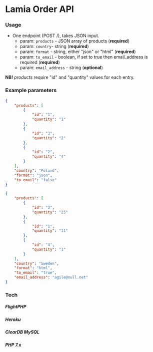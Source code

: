 # Lamia Order API

### Usage
- One endpoint (POST /), takes JSON input.
    - param: `products` - JSON array of products (**required**)
    - param: `country`- string (**required**)
    - param: `format` - string, either "json" or "html" (**required**)
    - param: `to_email` - boolean, if set to true then email_address is required (**required**)
    - param: `email_address` - string (**optional**)

**NB!** *products* require "id" and "quantity" values for each entry. 

### Example parameters
```json
{
	"products": [
		{
			"id": "1",
			"quantity": "1"
		},
		{
			"id": "3",
			"quantity": "2"
		},
		{
			"id": "2",
			"quantity": "4"
		}
	],
	"country": "Poland",
	"format": "json",
	"to_email": "false"
}
```

```json
{
	"products": [
		{
			"id": "3",
			"quantity": "25"
		},
		{
			"id": "1",
			"quantity": "11"
		},
		{
			"id": "4",
			"quantity": "1"
		}
	],
	"country": "Sweden",
	"format": "html",
	"to_email": "true",
	"email_address": "agile@null.net"
}
```

### Tech

##### FlightPHP
##### Heroku
##### ClearDB MySQL
##### PHP 7.x